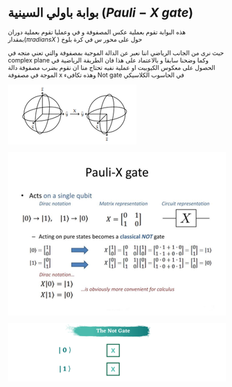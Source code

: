 # بوابة باولي السينية  $(Pauli-X$ $gate$)



 هذه البوابة تقوم بعملية عكس المصفوفة و في وعمليا تقوم بعملية دوران بمقدار($π radians X$
) حول  على محور س في كرة بلوخ
<!--هذه الجملة بحاجة الى ترتيب  -->



 حيث نرى من الجانب الرياضي اننا نعبر عن الدالة الموجية بمصفوفة والتي تعني متجه في complex plane وكما وضحنا سابقا و بالاعتماد على هذا فان الطريقة الرياضية في الحصول على معكوس الكيوبيت او عملية نفيه تحتاج منا  ان نقوم بضرب مصفوفة دالة الموجة في مصفوفة x وهذه تكافىء Not gate في الحاسوب الكلاسيكي 

 ![pauli x](/docfx_project/images/Bloch_sphere_pauli_x1.png)
 

 ![pauli x](/docfx_project/images/pauli_x_gate1.jpg)

 ![pauli x gif](/docfx_project/images/paulixG.gif)
